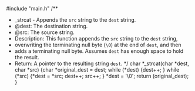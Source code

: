 #include "main.h"
/**
 * _strcat - Appends the `src` string to the `dest` string.
 * @dest: The destination string.
 * @src: The source string.
 * Description: This function appends the `src` string to the `dest` string,
 * overwriting the terminating null byte (`\0`) at the end of `dest`, and then
 * adds a terminating null byte. Assumes `dest` has enough space to hold the result. 
 * Return: A pointer to the resulting string `dest`.
 */
char *_strcat(char *dest, char *src)
{char *original_dest = dest;
while (*dest)
{dest++; }
while (*src)
{*dest = *src;
dest++;
src++; }
*dest = '\0';
return (original_dest); }
